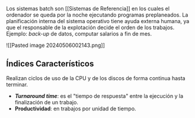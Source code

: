 Los sistemas batch son [[Sistemas de Referencia]] en los cuales el ordenador se queda por la noche ejecutando programas preplaneados. La planificación interna del sistema operativo tiene ayuda externa humana, ya que el responsable de la explotación decide el orden de los trabajos. Ejemplo: *back-up* de datos, computar salarios a fin de mes.

![[Pasted image 20240506002143.png]]

## Índices Característicos

Realizan ciclos de uso de la CPU y de los discos de forma continua hasta terminar.
- ***Turnaround time***: es el "tiempo de respuesta" entre la ejecución y la finalización de un trabajo.
- **Productividad**: en trabajos por unidad de tiempo.

